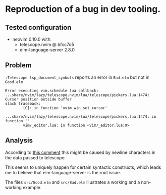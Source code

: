 # Reproduction of a bug in dev tooling.

## Tested configuration

- neovim 0.10.0 with:
  - telescope.nvim @ bfcc7d5
  - elm-language-server 2.8.0

## Problem

`:Telescope lsp_document_symbols` reports an error in `Bad.elm` but not in `Good.elm`

```
Error executing vim.schedule lua callback: ...share/nvim/lazy/telescope.nvim/lua/telescope/pickers.lua:1474: Cursor position outside buffer                             
stack traceback:                                                                                                                                                        
        [C]: in function 'nvim_win_set_cursor'                                                                                                                          
        ...share/nvim/lazy/telescope.nvim/lua/telescope/pickers.lua:1474: in function ''                                                                                
        vim/_editor.lua: in function <vim/_editor.lua:0>
```

## Analysis

According to [this comment](https://github.com/nvim-telescope/telescope.nvim/issues/3163#issuecomment-2167678288)
this might be caused by newline characters in the data passed to telescope.

This seems to uniquely happen for certain syntactic constructs, which leads me to believe that elm-language-server is the root issue.

The files `src/Good.elm` and `src/Bad.elm` illustrates a working and a non-working example.
